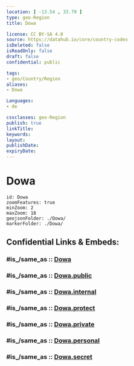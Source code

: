 ```yaml
---
location: [ -13.54 , 33.79 ] 
type: geo-Region
title: Dowa

license: CC BY-SA 4.0
source: https://datahub.io/core/country-codes
isDeleted: false
isReadOnly: false
draft: false
confidential: public

tags:
- geo/Country/Region
aliases:
- Dowa

Languages:
- de

cssclasses: geo-Region
publish: true
linkTitle: 
keywords: 
layout: 
publishDate: 
expiryDate: 
---
```


# Dowa

```leaflet
id: Dowa
zoomFeatures: true 
minZoom: 2 
maxZoom: 18
geojsonFolder: ./Dowa/
markerFolder: ./Dowa/
```


## Confidential Links & Embeds: 

### #is_/same_as :: [Dowa](/_Standards/Earth/Continent/Africa/Africa~East/Malawi/Districts~Malawi/Dowa.md) 

### #is_/same_as :: [Dowa.public](/_public/Earth/Continent/Africa/Africa~East/Malawi/Districts~Malawi/Dowa.public.md) 

### #is_/same_as :: [Dowa.internal](/_internal/Earth/Continent/Africa/Africa~East/Malawi/Districts~Malawi/Dowa.internal.md) 

### #is_/same_as :: [Dowa.protect](/_protect/Earth/Continent/Africa/Africa~East/Malawi/Districts~Malawi/Dowa.protect.md) 

### #is_/same_as :: [Dowa.private](/_private/Earth/Continent/Africa/Africa~East/Malawi/Districts~Malawi/Dowa.private.md) 

### #is_/same_as :: [Dowa.personal](/_personal/Earth/Continent/Africa/Africa~East/Malawi/Districts~Malawi/Dowa.personal.md) 

### #is_/same_as :: [Dowa.secret](/_secret/Earth/Continent/Africa/Africa~East/Malawi/Districts~Malawi/Dowa.secret.md)

